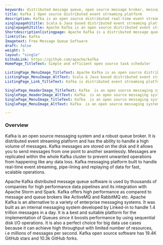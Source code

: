 ```yaml
---
keywords: distributed message queue, open source message broker, message broker software, message queue software, best message queue, best message broker, queuing service
title: Kafka | Open source distributed event streaming platform
description: Kafka is an open source distributed real-time event streaming platform and a robust queue broker. It has the ability to handle a high volume of messages.
singlepageh1title: Scala & Java based distributed event streaming platform
singlepageh2title: Apache Kafka is an open source distributed event streaming platform. It is a robust queue broker and built as an internal messaging system developed by Linked-in
Shortdescriptionlistingpage: Apache Kafka is a distributed message queue software written in Scala and Java languages. It is developed by Linked-in to handle 1.4 trillion messages in a day.
linktitle: Kafka
Imagetext: Free Message Queue Software
draft: false
weight: 5
layout: "single"
GithubLink: https://github.com/apache/kafka
HomePage_TitleText: Simple and efficient open source task scheduler

ListingPage_MenuImage_TitleText: Apache Kafka is an open source distributed event streaming platform
ListingPage_MenuImage_AltText: Scala & Java based distributed event streaming platform
ListingPage_Link_TitleText: Kafka is distributed event streaming platform to handle a high volume of messages. 

SinglePage_HeaderImage_TitleText: Kafka  is an open source messaging system and a robust queue broker
SinglePage_HeaderImage_AltText: Kafka  is an open source messaging system and a robust queue broker
SinglePage_MenuImage_TitleText: Kafka  is an open source messaging system and a robust queue broker
SinglePage_MenuImage_AltText: Kafka  is an open source messaging system and a robust queue broker

---
```

### **Overview**

Kafka is an open source messaging system and a robust queue broker. It is distributed event streaming platform and has the ability to handle a high volume of messages. Kafka messages are stored on the disk and it allows you to send messages from one point to another seamlessly. Messages are replicated within the whole Kafka cluster to prevent unwanted operations from happening like any data loss. Kafka messaging platform built to handle real-time event streaming, pipe-lining and replaying of data for fast, scalable operations.

Apache Kafka distributed message queue software is used by thousands of companies for high performance data pipelines and its integration with Apache Storm and Spark. Kafka offers high performance as compared to message and queue brokers like ActiveMQ and RabbitMQ etc. Apache Kafka is an alternative to a variety of enterprise messaging systems. It was built as an internal messaging system developed by Linked-in to handle 1.4 trillion messages in a day. It is a best and suitable platform for the implementation of Queues since it boosts performance by using sequential disk I/O operations. It is also a perfect choice for big data use cases because it can achieve high throughput with limited number of resources, i.e millions of messages per second. Kafka open source software has 19.4K GitHub stars and 10.3k GitHub forks.
